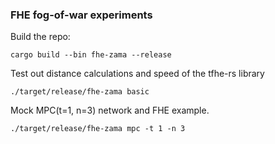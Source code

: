 
### FHE fog-of-war experiments

Build the repo:
```
cargo build --bin fhe-zama --release
```

Test out distance calculations and speed of the tfhe-rs library
```
./target/release/fhe-zama basic
```

Mock MPC(t=1, n=3) network and FHE example.
```
./target/release/fhe-zama mpc -t 1 -n 3
```